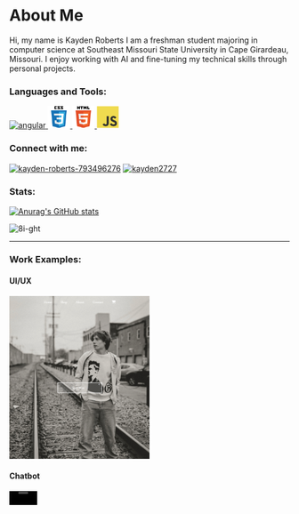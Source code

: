 <h1 align="left">About Me</h3>
<p>
Hi, my name is Kayden Roberts I am a freshman student majoring in computer science at Southeast Missouri State University in Cape Girardeau, Missouri. I enjoy working with AI and fine-tuning my technical skills through personal projects.
</p>

<h3 align="left">Languages and Tools:</h3>
<p align="left"> <a href="https://angular.io" target="_blank" rel="noreferrer"> <img src="https://angular.io/assets/images/logos/angular/angular.svg" alt="angular" width="40" height="40"/> </a> <a href="https://www.w3schools.com/css/" target="_blank" rel="noreferrer"> <img src="https://raw.githubusercontent.com/devicons/devicon/master/icons/css3/css3-original-wordmark.svg" alt="css3" width="40" height="40"/> </a> <a href="https://www.w3.org/html/" target="_blank" rel="noreferrer"> <img src="https://raw.githubusercontent.com/devicons/devicon/master/icons/html5/html5-original-wordmark.svg" alt="html5" width="40" height="40"/> </a> <a href="https://developer.mozilla.org/en-US/docs/Web/JavaScript" target="_blank" rel="noreferrer"> <img src="https://raw.githubusercontent.com/devicons/devicon/master/icons/javascript/javascript-original.svg" alt="javascript" width="40" height="40"/> </a> </p>

<h3 align="left">Connect with me:</h3>
<p align="left">
<a href="https://linkedin.com/in/kayden-roberts-793496276" target="blank"><img align="center" src="https://raw.githubusercontent.com/rahuldkjain/github-profile-readme-generator/master/src/images/icons/Social/linked-in-alt.svg" alt="kayden-roberts-793496276" height="30" width="40" /></a>
<a href="https://instagram.com/kayden2727" target="blank"><img align="center" src="https://raw.githubusercontent.com/rahuldkjain/github-profile-readme-generator/master/src/images/icons/Social/instagram.svg" alt="kayden2727" height="30" width="40" /></a>
</p>

<h3 align="left">Stats:</h3>

[![Anurag's GitHub stats](https://github-readme-stats.vercel.app/api?username=8i-ght)](https://github.com/anuraghazra/github-readme-stats)
    
<p><img src="https://github-readme-stats.vercel.app/api/top-langs?username=8i-ght&show_icons=true&locale=en&layout=compact" alt="8i-ght" /></p>

<hr>
<h3 margin-top="100px">Work Examples:</h3>
<h4 margin-top="100px">UI/UX</h4>
<img src="https://github.com/8i-ght/clothing-website/blob/main/asset/img/clothingGIF.gif" width="50%"/>
<h4 margin-top="100px">Chatbot</h4>
<video src="https://github.com/user-attachments/assets/7c1814f5-04a0-4583-9c1c-518270391d08" width="50" />

